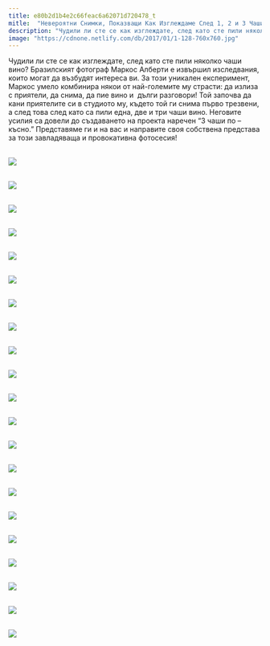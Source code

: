```yaml
---
title: e80b2d1b4e2c66feac6a62071d720478_t
mitle:  "Невероятни Снимки, Показващи Как Изглеждаме След 1, 2 и 3 Чаши Вино!"
description: "Чудили ли сте се как изглеждате, след като сте пили няколко чаши вино? Бразилският фотограф Маркос Алберти е извършил изследвания, които могат да възбудят интереса"
image: "https://cdnone.netlify.com/db/2017/01/1-128-760x760.jpg"
---
```


 <p>Чудили ли сте се как изглеждате, след като сте пили няколко чаши вино? Бразилският фотограф Маркос Алберти е извършил изследвания, които могат да възбудят интереса ви. За този уникален експеримент, Маркос умело комбинира някои от най-големите му страсти: да излиза с приятели, да снима, да пие вино и  дълги разговори! Той започва да кани приятелите си в студиото му, където той ги снима първо трезвени, а след това след като са пили една, две и три чаши вино. Неговите усилия са довели до създаването на проекта наречен “3 чаши по – късно.” Представяме ги и на вас и направите своя собствена представа за този завладяваща и провокативна фотосесия!</p>       <p> <br/><img src="https://cdnone.netlify.com/db/2017/01/1-128-760x760.jpg"/><br/></p> <p> <br/><img src="https://cdnone.netlify.com/db/2017/01/2-123-760x760.jpg"/><br/></p> <p> <br/><img src="https://cdnone.netlify.com/db/2017/01/3-123-760x760.jpg"/><br/></p>      <p> <br/><img src="https://cdnone.netlify.com/db/2017/01/4-120-760x760.jpg"/><br/></p> <p> <br/><img src="https://cdnone.netlify.com/db/2017/01/5-118-760x760.jpg"/><br/></p>  <p> <br/><img src="https://cdnone.netlify.com/db/2017/01/6-113-760x760.jpg"/><br/></p>  <p> <br/><img src="https://cdnone.netlify.com/db/2017/01/7-112-760x760.jpg"/><br/></p>      <p> <br/><img src="https://cdnone.netlify.com/db/2017/01/8-103-760x760.jpg"/><br/></p> <p> <br/><img src="https://cdnone.netlify.com/db/2017/01/9-96-760x760.jpg"/><br/></p> <p> <br/><img src="https://cdnone.netlify.com/db/2017/01/10-94-760x760.jpg"/><br/></p> <p> <br/><img src="https://cdnone.netlify.com/db/2017/01/11-79-760x760.jpg"/><br/></p> <p> <br/><img src="https://cdnone.netlify.com/db/2017/01/12-72-760x760.jpg"/><br/></p> <p> <br/><img src="https://cdnone.netlify.com/db/2017/01/13-70-760x760.jpg"/><br/></p>      <p> <br/><img src="https://cdnone.netlify.com/db/2017/01/14-66-760x760.jpg"/><br/></p>  <p> <br/><img src="https://cdnone.netlify.com/db/2017/01/15-63-760x760.jpg"/><br/></p> <p> <br/><img src="https://cdnone.netlify.com/db/2017/01/16-57-760x760.jpg"/><br/></p> <p> <br/><img src="https://cdnone.netlify.com/db/2017/01/17-48-760x760.jpg"/><br/></p>      <p> <br/><img src="https://cdnone.netlify.com/db/2017/01/18-43-760x760.jpg"/><br/></p> <p> <br/><img src="https://cdnone.netlify.com/db/2017/01/19-38-760x760.jpg"/><br/></p>  <p> <br/><img src="https://cdnone.netlify.com/db/2017/01/20-32-760x760.jpg"/><br/></p>  <p> <br/><img src="https://cdnone.netlify.com/db/2017/01/21-23-760x760.jpg"/><br/></p>       